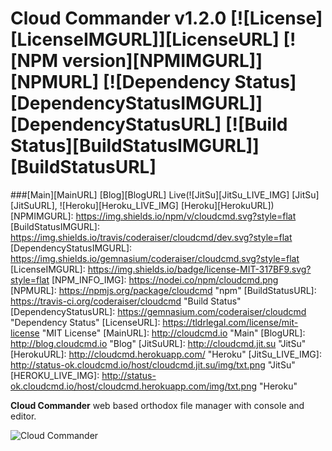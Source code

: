 Cloud Commander v1.2.0 [![License][LicenseIMGURL]][LicenseURL] [![NPM version][NPMIMGURL]][NPMURL] [![Dependency Status][DependencyStatusIMGURL]][DependencyStatusURL] [![Build Status][BuildStatusIMGURL]][BuildStatusURL]
===============
###[Main][MainURL] [Blog][BlogURL] Live(![JitSu][JitSu_LIVE_IMG] [JitSu][JitSuURL], ![Heroku][Heroku_LIVE_IMG] [Heroku][HerokuURL])
[NPMIMGURL]:                https://img.shields.io/npm/v/cloudcmd.svg?style=flat
[BuildStatusIMGURL]:        https://img.shields.io/travis/coderaiser/cloudcmd/dev.svg?style=flat
[DependencyStatusIMGURL]:   https://img.shields.io/gemnasium/coderaiser/cloudcmd.svg?style=flat
[LicenseIMGURL]:            https://img.shields.io/badge/license-MIT-317BF9.svg?style=flat
[NPM_INFO_IMG]:             https://nodei.co/npm/cloudcmd.png
[NPMURL]:                   https://npmjs.org/package/cloudcmd "npm"
[BuildStatusURL]:           https://travis-ci.org/coderaiser/cloudcmd  "Build Status"
[DependencyStatusURL]:      https://gemnasium.com/coderaiser/cloudcmd "Dependency Status"
[LicenseURL]:               https://tldrlegal.com/license/mit-license "MIT License"
[MainURL]:                  http://cloudcmd.io "Main"
[BlogURL]:                  http://blog.cloudcmd.io "Blog"
[JitSuURL]:                 http://cloudcmd.jit.su "JitSu"
[HerokuURL]:                http://cloudcmd.herokuapp.com/ "Heroku"
[JitSu_LIVE_IMG]:           http://status-ok.cloudcmd.io/host/cloudcmd.jit.su/img/txt.png "JitSu"
[HEROKU_LIVE_IMG]:          http://status-ok.cloudcmd.io/host/cloudcmd.herokuapp.com/img/txt.png "Heroku"

**Cloud Commander** web based orthodox file manager with console and editor.

![Cloud Commander](http://cloudcmd.io/img/logo/cloudcmd.png "Cloud Commander")
